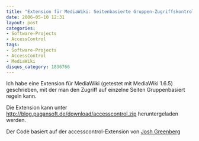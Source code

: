 ```yaml
---
title: "Extension für MediaWiki: Seitenbasierte Gruppen-Zugriffskontrolle"
date: 2006-05-10 12:31
layout: post
categories: 
- Software-Projects
- AccessControl
tags: 
- Software-Projects
- AccessControl
- MediaWiki
disqus_category: 1836766
---
```


Ich habe eine Extension für MediaWiki (getestet mit MediaWiki 1.6.5) geschrieben, mit der man den Zugriff auf einzelne Seiten Gruppenbasiert regeln kann.

Die Extension kann unter http://blog.pagansoft.de/download/accesscontrol.zip heruntergeladen werden.

Der Code basiert auf der accesscontrol-Extension von [Josh Greenberg](http://www.epistemographer.com/?p=238)